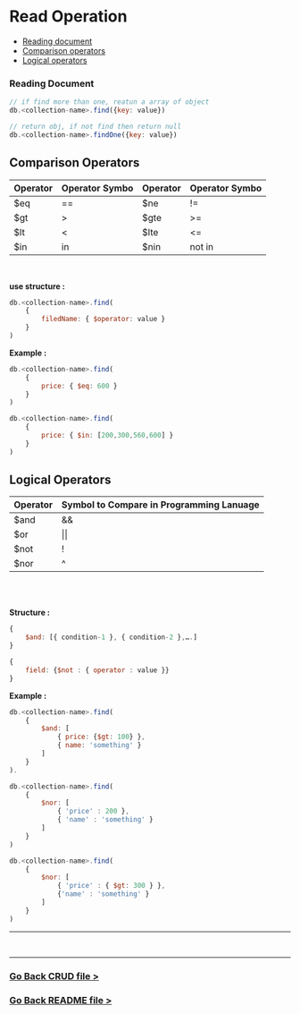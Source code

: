 # Read Operation

- [Reading document](#reading-document)
- [Comparison operators](#comparison-operators)
- [Logical operators](#logical-operators)

### Reading Document

```js
// if find more than one, reatun a array of object
db.<collection-name>.find({key: value})

// return obj, if not find then return null
db.<collection-name>.findOne({key: value})
```

## Comparison Operators

| Operator | Operator Symbo | Operator | Operator Symbo |
| -------- | -------------- | -------- | -------------- |
| $eq      | ==             | $ne      | !=             |
| $gt      | >              | $gte     | >=             |
| $lt      | <              | $lte     | <=             |
| $in      | in             | $nin     | not in         |

<br />

**use structure :**

```js
db.<collection-name>.find(
    {
        filedName: { $operator: value }
    }
)
```

**Example :**

```js
db.<collection-name>.find(
    {
        price: { $eq: 600 }
    }
)

db.<collection-name>.find(
    {
        price: { $in: [200,300,560,600] }
    }
)
```

## Logical Operators

| Operator | Symbol to Compare in Programming Lanuage |
| -------- | ---------------------------------------- |
| $and     | &&                                       |
| $or      | \|\|                                     |
| $not     | !                                        |
| $nor     | ^                                        |

<br /><br />

**Structure :**

```js
{
    $and: [{ condition-1 }, { condition-2 },….]
}

{
    field: {$not : { operator : value }}
}
```

**Example :**

```js
db.<collection-name>.find(
    {
        $and: [
            { price: {$gt: 100} },
            { name: 'something' }
        ]
    }
).

db.<collection-name>.find(
    {
        $nor: [
            { 'price' : 200 },
            { 'name' : 'something' }
        ]
    }
)

db.<collection-name>.find(
    {
        $nor: [
            { 'price' : { $gt: 300 } },
            {'name' : 'something' }
        ]
    }
)
```

<hr />
<br />
<hr />

### [Go Back CRUD file >](./CRUD.md)

### [Go Back README file >](./README.md)
